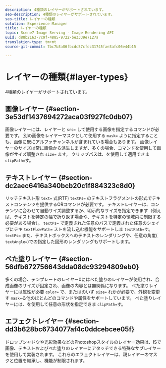 ```yaml
---
description: 4種類のレイヤーがサポートされています。
seo-description: 4種類のレイヤーがサポートされています。
seo-title: レイヤーの種類
solution: Experience Manager
title: レイヤーの種類
topic: Scene7 Image Serving - Image Rendering API
uuid: d88b2163-7c9f-4885-9722-be3339e7127a
translation-type: tm+mt
source-git-commit: 7bc7b3a86fbcdc57cfdc31745fae3afc06e44b15

---
```



# レイヤーの種類{#layer-types}

4種類のレイヤーがサポートされています。

## 画像レイヤー {#section-3e53df1437694272aca03f927fc0db07}

画像レイヤーには、レイヤーと `src=` して使用する画像を指定するコマンドが必要です。 別の画像をレイヤーマスクとして使用する `mask=` ように指定することも、画像に既にアルファチャンネルが含まれている場合もあります。 画像レイヤーのサイズは常に画像から派生しますが、多くの場合、コマンドを使用して画像がサイズ調整され `size=` ます。 クリップパスは、を使用して適用できま `clipPath=`す。

## テキストレイヤー {#section-dc2aec6416a340bcb20c1f884323c8d0}

リッチテキスト形 `text=` 式(RTF) `textPs=` のテキストフラグメントの形式でテキストコンテンツを提供するORコマンドが必要です。 テキストレイヤーは、コンテンツに合わせて自動サイズ調整するか、明示的なサイズを指定できます（例えば、テキストを特定の幅で折り返す場合や、テキストを特定の領域内に制限する必要がある場合）。 `textPs=` で定義された任意のパスで定義された任意のシェイプにテキ `textFlowPath=` ストを流し込む機能をサポートしま `textPath=`す。 `textPs=` また、テキストボックスへのテキストのレンダリングや、任意の角度( `textAngle=`)での指定した図形のレンダリングもサポートします。

## べた塗りレイヤー {#section-56dfb672756643dda08dc93294809eb0}

多くの場合、テンプレートのレイヤー0にはべた塗りのレイヤーが使用され、合成画像のサイズが固定され、画像の内容とは無関係になります。 べた塗りレイヤーには属性が必要 `color=` で、またはのいず `size=` れかが必要で、外観を変更す `mask=`る他のほとんどのコマンドや属性をサポートしています。 べた塗りレイヤーには、を使用して任意の形状を指定できま `clipPath=`す。

## エフェクトレイヤー {#section-dd3b628bc6734077af4c0ddcebcee05f}

ドロップシャドウや光彩効果などのPhotoshopスタイルのレイヤー効果は、ISで画像、テキストおよびべた塗りのレイヤーにアタッチできる特殊なサブレイヤーを使用して実装されます。 これらのエフェクトレイヤーは、親レイヤーのマスクと位置を継承し、機能が制限されます。
